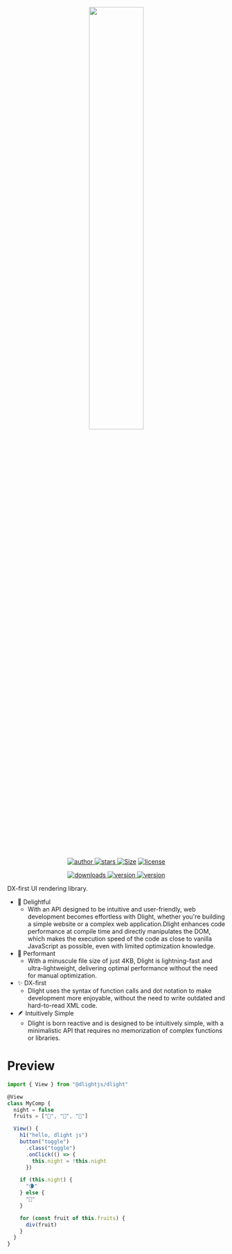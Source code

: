 <p align="center">
  <img src="./imgs/logo_title.png" style="display:block; margin: auto; width: 50%;"/>
</p>
<p align="center">
  <a href="https://github.com/iandxssxx" target="_black">
    <img src="https://img.shields.io/badge/Author-%20IanDxSSXX%20-a046c2.svg?&logo=github" alt="author" />
  </a>
  <a href="https://www.github.com/dlight-js/dlight/stargazers" target="_black">
    <img src="https://img.shields.io/github/stars/dlight-js/dlight?logo=github" alt="stars" />
  </a>
  <a href="https://cdn.jsdelivr.net/npm/@dlightjs/dlight"><img src="https://img.shields.io/bundlephobia/minzip/@dlightjs/dlight.svg?label=Size&logo=javascript&color=0ec946" alt="Size"></a>
  <a href="https://www.github.com/dlight-js/dlight/blob/master/LICENSE" target="_black">
    <img src="https://img.shields.io/github/license/dlight-js/dlight?color=%232DCE89&logo=github" alt="license" />
  </a>
</p>
<p align="center">
  <a href="https://www.npmjs.com/package/@dlightjs/dlight" target="_black">
    <img src="https://img.shields.io/npm/dm/@dlightjs/dlight?color=%23b8072b&logo=npm" alt="downloads" />
  </a>
  <a href="https://www.npmjs.com/package/@dlightjs/dlight" target="_black">
    <img src="https://img.shields.io/npm/v/@dlightjs/dlight?logo=npm&label=core" alt="version" />
  </a>
  <a href="https://www.npmjs.com/package/babel-preset-dlight" target="_black">
    <img src="https://img.shields.io/npm/v/babel-preset-dlight?logo=npm&label=transpiler" alt="version" />
  </a>
</p>

DX-first UI rendering library.

* 🥳 Delightful
  * With an API designed to be intuitive and user-friendly, web development becomes effortless with Dlight, whether you're building a simple website or a complex web application.Dlight enhances code performance at compile time and directly manipulates the DOM, which makes the execution speed of the code as close to vanilla JavaScript as possible, even with limited optimization knowledge.
* 🚀 Performant
  * With a minuscule file size of just 4KB, Dlight is lightning-fast and ultra-lightweight, delivering optimal performance without the need for manual optimization.
* ✨ DX-first
  * Dlight uses the syntax of function calls and dot notation to make development more enjoyable, without the need to write outdated and hard-to-read XML code.
* 🪶 Intuitively Simple
  * Dlight is born reactive and is designed to be intuitively simple, with a minimalistic API that requires no memorization of complex functions or libraries.

# Preview

```js
import { View } from "@dlightjs/dlight"

@View
class MyComp {
  night = false
  fruits = ["🍎", "🍊", "🥑"]

  View() {
    h1("hello, dlight js")
    button("toggle")
      .class("toggle")
      .onClick(() => {
        this.night = !this.night
      })

    if (this.night) {
      "🌘"
    } else {
      "🔆"
    }

    for (const fruit of this.fruits) {
      div(fruit)
    }
  }
}
```
